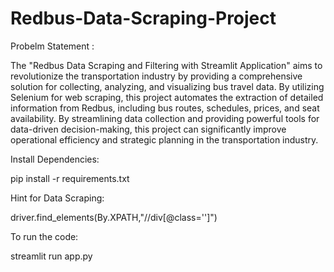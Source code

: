 # Redbus-Data-Scraping-Project
Probelm Statement :

The "Redbus Data Scraping and Filtering with Streamlit Application" aims to revolutionize the transportation industry by providing a comprehensive solution for collecting, analyzing, and visualizing bus travel data. By utilizing Selenium for web scraping, this project automates the extraction of detailed information from Redbus, including bus routes, schedules, prices, and seat availability. By streamlining data collection and providing powerful tools for data-driven decision-making, this project can significantly improve operational efficiency and strategic planning in the transportation industry.

Install Dependencies:

pip install -r requirements.txt

Hint for Data Scraping:

driver.find_elements(By.XPATH,"//div[@class='']")

To run the code:

streamlit run app.py

